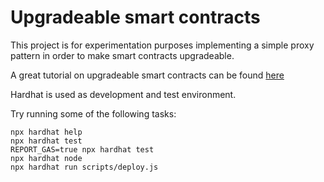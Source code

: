 # Upgradeable smart contracts

This project is for experimentation purposes implementing a simple proxy pattern
in order to make smart contracts upgradeable.

A great tutorial on upgradeable smart contracts can be found [here](https://jeiwan.net/posts/upgradeable-proxy-from-scratch/)

Hardhat is used as development and test environment.

Try running some of the following tasks:

```shell
npx hardhat help
npx hardhat test
REPORT_GAS=true npx hardhat test
npx hardhat node
npx hardhat run scripts/deploy.js
```

